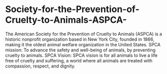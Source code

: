 # Society-for-the-Prevention-of-Cruelty-to-Animals-ASPCA-
The American Society for the Prevention of Cruelty to Animals (ASPCA) is a historic nonprofit organization based in New York City, founded in 1866, making it the oldest animal welfare organization in the United States.
SPCA mission: 
To advance the safety and well-being of animals, by preventing cruelty to animals.
SPCA Vision:
SPCA vision is for all animals to live a life free of cruelty and suffering, a world where all animals are treated with compassion, respect, and dignity.
